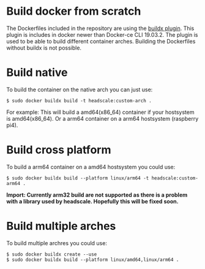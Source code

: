 # Build docker from scratch

The Dockerfiles included in the repository are using the [buildx plugin](https://docs.docker.com/buildx/working-with-buildx/). This plugin is includes in docker newer than Docker-ce CLI 19.03.2. The plugin is used to be able to build different container arches. Building the Dockerfiles without buildx is not possible.

# Build native

To build the container on the native arch you can just use:

```
$ sudo docker buildx build -t headscale:custom-arch .
```

For example: This will build a amd64(x86_64) container if your hostsystem is amd64(x86_64). Or a arm64 container on a arm64 hostsystem (raspberry pi4).

# Build cross platform

To build a arm64 container on a amd64 hostsystem you could use:

```
$ sudo docker buildx build --platform linux/arm64 -t headscale:custom-arm64 .

```

**Import: Currently arm32 build are not supported as there is a problem with a library used by headscale. Hopefully this will be fixed soon.**

# Build multiple arches

To build multiple archres you could use:

```
$ sudo docker buildx create --use
$ sudo docker buildx build --platform linux/amd64,linux/arm64 .

```
